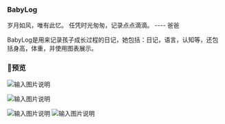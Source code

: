 
### BabyLog

岁月如风，唯有此忆。 任凭时光匆匆，记录点点滴滴。 ---- 爸爸

BabyLog是用来记录孩子成长过程的日记，她包括：日记，语言，认知等，还包括身高，体重，并使用图表展示。

### 预览

![输入图片说明](https://git.oschina.net/uploads/images/2017/0622/011446_a31308f8_125848.jpeg "首页预览")

![输入图片说明](https://git.oschina.net/uploads/images/2017/0622/011519_95062e58_125848.jpeg "后台预览")

![输入图片说明](https://git.oschina.net/uploads/images/2017/0622/011721_cd764a83_125848.jpeg "在这里输入图片标题")
![输入图片说明](https://git.oschina.net/uploads/images/2017/0622/011735_274869e7_125848.jpeg "在这里输入图片标题")